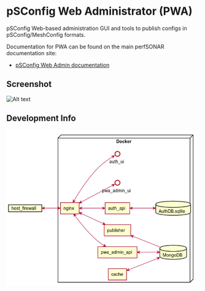 # pSConfig Web Administrator (PWA)

pSConfig Web-based administration GUI and tools to publish configs in pSConfig/MeshConfig formats.

Documentation for PWA can be found on the main perfSONAR documentation site:

* [pSConfig Web Admin documentation](http://docs.perfsonar.net/pwa.html)

## Screenshot

![Alt text](docs/pwa.png "pwa screenshot")


## Development Info

![Alt text](docs/pwa-architecture.png "pwa architecture")
